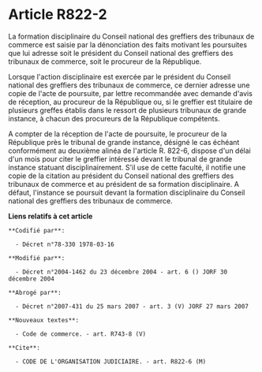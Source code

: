 # Article R822-2

La formation disciplinaire du Conseil national des greffiers des tribunaux de commerce est saisie par la dénonciation des
faits motivant les poursuites que lui adresse soit le président du Conseil national des greffiers des tribunaux de commerce,
soit le procureur de la République.

Lorsque l'action disciplinaire est exercée par le président du Conseil national des greffiers des tribunaux de commerce, ce
dernier adresse une copie de l'acte de poursuite, par lettre recommandée avec demande d'avis de réception, au procureur de la
République ou, si le greffier est titulaire de plusieurs greffes établis dans le ressort de plusieurs tribunaux de grande
instance, à chacun des procureurs de la République compétents.

A compter de la réception de l'acte de poursuite, le procureur de la République près le tribunal de grande instance, désigné
le cas échéant conformément au deuxième alinéa de l'article R. 822-6, dispose d'un délai d'un mois pour citer le greffier
intéressé devant le tribunal de grande instance statuant disciplinairement. S'il use de cette faculté, il notifie une copie
de la citation au président du Conseil national des greffiers des tribunaux de commerce et au président de sa formation
disciplinaire. A défaut, l'instance se poursuit devant la formation disciplinaire du Conseil national des greffiers des
tribunaux de commerce.

**Liens relatifs à cet article**

	**Codifié par**:

	  - Décret n°78-330 1978-03-16

	**Modifié par**:

	  - Décret n°2004-1462 du 23 décembre 2004 - art. 6 () JORF 30 décembre 2004

	**Abrogé par**:

	  - Décret n°2007-431 du 25 mars 2007 - art. 3 (V) JORF 27 mars 2007

	**Nouveaux textes**:

	  - Code de commerce. - art. R743-8 (V)

	**Cite**:

	  - CODE DE L'ORGANISATION JUDICIAIRE. - art. R822-6 (M)
